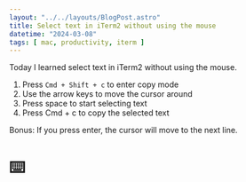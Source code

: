 ```yaml
---
layout: "../../layouts/BlogPost.astro"
title: Select text in iTerm2 without using the mouse 
datetime: "2024-03-08"
tags: [ mac, productivity, iterm ]
---
```


Today I learned select text in iTerm2 without using the mouse. 

1. Press `Cmd + Shift + c` to enter copy mode
2. Use the arrow keys to move the cursor around
3. Press space to start selecting text
4. Press Cmd + c to copy the selected text

Bonus: If you press enter, the cursor will move to the next line.

# ⌨️